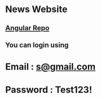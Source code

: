 # News Website

## [Angular Repo](https://github.com/slwa7mad18/News_Angular_Website)

## You can login using
# Email : s@gmail.com
# Password : Test123! 
